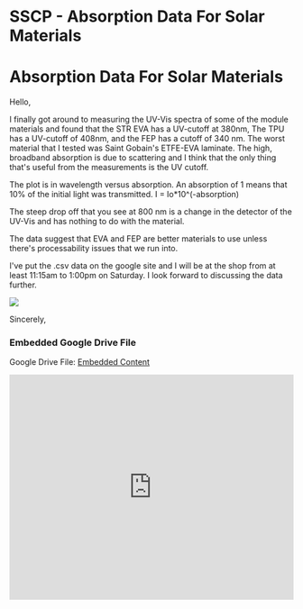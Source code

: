# SSCP - Absorption Data For Solar Materials

# Absorption Data For Solar Materials

Hello,

I finally got around to measuring the UV-Vis spectra of some of the module materials and found that the STR EVA has a UV-cutoff at 380nm, The TPU has a UV-cutoff of 408nm, and the FEP has a cutoff of 340 nm. The worst material that I tested was Saint Gobain's ETFE-EVA laminate. The high, broadband absorption is due to scattering and I think that the only thing that's useful from the measurements is the UV cutoff.

The plot is in wavelength versus absorption. An absorption of 1 means that 10% of the initial light was transmitted. I = Io*10^(-absorption)

The steep drop off that you see at 800 nm is a change in the detector of the UV-Vis and has nothing to do with the material.

The data suggest that EVA and FEP are better materials to use unless there's processability issues that we run into.

I've put the .csv data on the google site and I will be at the shop from at least 11:15am to 1:00pm on Saturday. I look forward to discussing the data further.

![](../../../../assets/image_1b666a1b16.png)

Sincerely, 

[](https://drive.google.com/folderview?id=1NVQ6qc4f_rqm0rX8igD32jAbd7Qh4Z9q)

### Embedded Google Drive File

Google Drive File: [Embedded Content](https://drive.google.com/embeddedfolderview?id=1NVQ6qc4f_rqm0rX8igD32jAbd7Qh4Z9q#list)

<iframe width="100%" height="400" src="https://drive.google.com/embeddedfolderview?id=1NVQ6qc4f_rqm0rX8igD32jAbd7Qh4Z9q#list" frameborder="0"></iframe>


